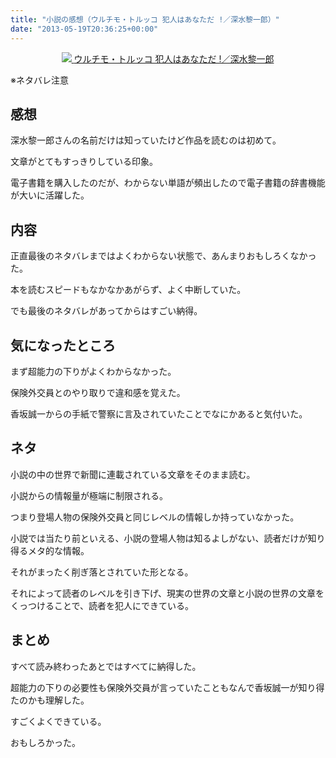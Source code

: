 ```yaml
---
title: "小説の感想（ウルチモ・トルッコ 犯人はあなただ !／深水黎一郎）"
date: "2013-05-19T20:36:25+00:00"
---
```


<div style="text-align: center;">
  <a href="http://www.amazon.co.jp/gp/product/4061825259/ref=as_li_ss_il?ie=UTF8&#038;camp=247&#038;creative=7399&#038;creativeASIN=4061825259&#038;linkCode=as2&#038;tag=5000164-22"><img border="0" src="http://ws-fe.amazon-adsystem.com/widgets/q?_encoding=UTF8&#038;ASIN=4061825259&#038;Format=_SL160_&#038;ID=AsinImage&#038;MarketPlace=JP&#038;ServiceVersion=20070822&#038;WS=1&#038;tag=5000164-22" />  
<span>ウルチモ・トルッコ 犯人はあなただ !／深水黎一郎</span></a><img src="http://ir-jp.amazon-adsystem.com/e/ir?t=5000164-22&#038;l=as2&#038;o=9&#038;a=4061825259" width="1" height="1" border="0" alt="" style="border:none !important; margin:0px !important;" />
</div>

※ネタバレ注意

## 感想

深水黎一郎さんの名前だけは知っていたけど作品を読むのは初めて。

文章がとてもすっきりしている印象。

電子書籍を購入したのだが、わからない単語が頻出したので電子書籍の辞書機能が大いに活躍した。

## 内容

正直最後のネタバレまではよくわからない状態で、あんまりおもしろくなかった。

本を読むスピードもなかなかあがらず、よく中断していた。

でも最後のネタバレがあってからはすごい納得。

## 気になったところ

まず超能力の下りがよくわからなかった。

保険外交員とのやり取りで違和感を覚えた。

香坂誠一からの手紙で警察に言及されていたことでなにかあると気付いた。

## ネタ

小説の中の世界で新聞に連載されている文章をそのまま読む。

小説からの情報量が極端に制限される。

つまり登場人物の保険外交員と同じレベルの情報しか持っていなかった。

小説では当たり前といえる、小説の登場人物は知るよしがない、読者だけが知り得るメタ的な情報。

それがまったく削ぎ落とされていた形となる。

それによって読者のレベルを引き下げ、現実の世界の文章と小説の世界の文章をくっつけることで、読者を犯人にできている。

## まとめ

すべて読み終わったあとではすべてに納得した。

超能力の下りの必要性も保険外交員が言っていたこともなんで香坂誠一が知り得たのかも理解した。

すごくよくできている。

おもしろかった。
